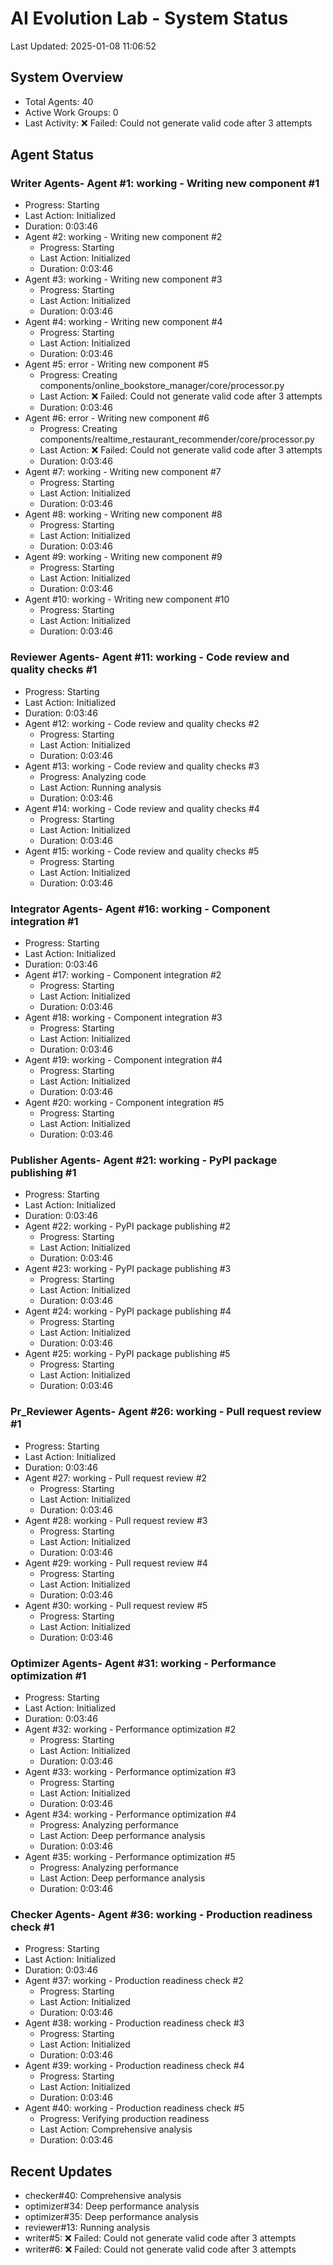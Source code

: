 # AI Evolution Lab - System Status
Last Updated: 2025-01-08 11:06:52

## System Overview
- Total Agents: 40
- Active Work Groups: 0
- Last Activity: ❌ Failed: Could not generate valid code after 3 attempts

## Agent Status

### Writer Agents- Agent #1: working - Writing new component #1
  - Progress: Starting
  - Last Action: Initialized
  - Duration: 0:03:46
- Agent #2: working - Writing new component #2
  - Progress: Starting
  - Last Action: Initialized
  - Duration: 0:03:46
- Agent #3: working - Writing new component #3
  - Progress: Starting
  - Last Action: Initialized
  - Duration: 0:03:46
- Agent #4: working - Writing new component #4
  - Progress: Starting
  - Last Action: Initialized
  - Duration: 0:03:46
- Agent #5: error - Writing new component #5
  - Progress: Creating components/online_bookstore_manager/core/processor.py
  - Last Action: ❌ Failed: Could not generate valid code after 3 attempts
  - Duration: 0:03:46
- Agent #6: error - Writing new component #6
  - Progress: Creating components/realtime_restaurant_recommender/core/processor.py
  - Last Action: ❌ Failed: Could not generate valid code after 3 attempts
  - Duration: 0:03:46
- Agent #7: working - Writing new component #7
  - Progress: Starting
  - Last Action: Initialized
  - Duration: 0:03:46
- Agent #8: working - Writing new component #8
  - Progress: Starting
  - Last Action: Initialized
  - Duration: 0:03:46
- Agent #9: working - Writing new component #9
  - Progress: Starting
  - Last Action: Initialized
  - Duration: 0:03:46
- Agent #10: working - Writing new component #10
  - Progress: Starting
  - Last Action: Initialized
  - Duration: 0:03:46

### Reviewer Agents- Agent #11: working - Code review and quality checks #1
  - Progress: Starting
  - Last Action: Initialized
  - Duration: 0:03:46
- Agent #12: working - Code review and quality checks #2
  - Progress: Starting
  - Last Action: Initialized
  - Duration: 0:03:46
- Agent #13: working - Code review and quality checks #3
  - Progress: Analyzing code
  - Last Action: Running analysis
  - Duration: 0:03:46
- Agent #14: working - Code review and quality checks #4
  - Progress: Starting
  - Last Action: Initialized
  - Duration: 0:03:46
- Agent #15: working - Code review and quality checks #5
  - Progress: Starting
  - Last Action: Initialized
  - Duration: 0:03:46

### Integrator Agents- Agent #16: working - Component integration #1
  - Progress: Starting
  - Last Action: Initialized
  - Duration: 0:03:46
- Agent #17: working - Component integration #2
  - Progress: Starting
  - Last Action: Initialized
  - Duration: 0:03:46
- Agent #18: working - Component integration #3
  - Progress: Starting
  - Last Action: Initialized
  - Duration: 0:03:46
- Agent #19: working - Component integration #4
  - Progress: Starting
  - Last Action: Initialized
  - Duration: 0:03:46
- Agent #20: working - Component integration #5
  - Progress: Starting
  - Last Action: Initialized
  - Duration: 0:03:46

### Publisher Agents- Agent #21: working - PyPI package publishing #1
  - Progress: Starting
  - Last Action: Initialized
  - Duration: 0:03:46
- Agent #22: working - PyPI package publishing #2
  - Progress: Starting
  - Last Action: Initialized
  - Duration: 0:03:46
- Agent #23: working - PyPI package publishing #3
  - Progress: Starting
  - Last Action: Initialized
  - Duration: 0:03:46
- Agent #24: working - PyPI package publishing #4
  - Progress: Starting
  - Last Action: Initialized
  - Duration: 0:03:46
- Agent #25: working - PyPI package publishing #5
  - Progress: Starting
  - Last Action: Initialized
  - Duration: 0:03:46

### Pr_Reviewer Agents- Agent #26: working - Pull request review #1
  - Progress: Starting
  - Last Action: Initialized
  - Duration: 0:03:46
- Agent #27: working - Pull request review #2
  - Progress: Starting
  - Last Action: Initialized
  - Duration: 0:03:46
- Agent #28: working - Pull request review #3
  - Progress: Starting
  - Last Action: Initialized
  - Duration: 0:03:46
- Agent #29: working - Pull request review #4
  - Progress: Starting
  - Last Action: Initialized
  - Duration: 0:03:46
- Agent #30: working - Pull request review #5
  - Progress: Starting
  - Last Action: Initialized
  - Duration: 0:03:46

### Optimizer Agents- Agent #31: working - Performance optimization #1
  - Progress: Starting
  - Last Action: Initialized
  - Duration: 0:03:46
- Agent #32: working - Performance optimization #2
  - Progress: Starting
  - Last Action: Initialized
  - Duration: 0:03:46
- Agent #33: working - Performance optimization #3
  - Progress: Starting
  - Last Action: Initialized
  - Duration: 0:03:46
- Agent #34: working - Performance optimization #4
  - Progress: Analyzing performance
  - Last Action: Deep performance analysis
  - Duration: 0:03:46
- Agent #35: working - Performance optimization #5
  - Progress: Analyzing performance
  - Last Action: Deep performance analysis
  - Duration: 0:03:46

### Checker Agents- Agent #36: working - Production readiness check #1
  - Progress: Starting
  - Last Action: Initialized
  - Duration: 0:03:46
- Agent #37: working - Production readiness check #2
  - Progress: Starting
  - Last Action: Initialized
  - Duration: 0:03:46
- Agent #38: working - Production readiness check #3
  - Progress: Starting
  - Last Action: Initialized
  - Duration: 0:03:46
- Agent #39: working - Production readiness check #4
  - Progress: Starting
  - Last Action: Initialized
  - Duration: 0:03:46
- Agent #40: working - Production readiness check #5
  - Progress: Verifying production readiness
  - Last Action: Comprehensive analysis
  - Duration: 0:03:46


## Recent Updates
- checker#40: Comprehensive analysis
- optimizer#34: Deep performance analysis
- optimizer#35: Deep performance analysis
- reviewer#13: Running analysis
- writer#5: ❌ Failed: Could not generate valid code after 3 attempts
- writer#6: ❌ Failed: Could not generate valid code after 3 attempts
